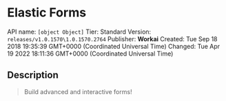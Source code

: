 # Elastic Forms
API name: `[object Object]`
Tier: Standard
Version: `releases/v1.0.1570\1.0.1570.2764`
Publisher: **Workai**
Created: Tue Sep 18 2018 19:35:39 GMT+0000 (Coordinated Universal Time)
Changed: Tue Apr 19 2022 18:11:36 GMT+0000 (Coordinated Universal Time)

## Description
> Build advanced and interactive forms!
